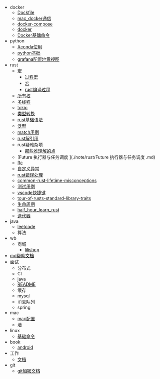 * docker
  * [Dockfile](./note/docker/Dockfile.md)
  * [mac_docker通信](./note/docker/mac_docker通信.md)
  * [docker-compose](./note/docker/docker-compose.md)
  * [docker](./note/docker/docker.md)
  * [Docker基础命令](./note/docker/Docker基础命令.md)
* python
  * [Aconda使用](./note/python/Aconda使用.md)
  * [python基础](./note/python/python基础.md)
  * [grafana配置地震视图](./note/python/grafana配置地震视图.md)
* rust
  * 宏
    * [过程宏](./note/rust/宏/过程宏.md)
    * [宏](./note/rust/宏/宏.md)
    * [rust编译过程](./note/rust/宏/rust编译过程.md)
  * [所有权](./note/rust/所有权.md)
  * [多线程](./note/rust/多线程.md)
  * [tokio](./note/rust/tokio.md)
  * [类型转换](./note/rust/类型转换.md)
  * [rust基础语法](./note/rust/rust基础语法.md)
  * [泛型](./note/rust/泛型.md)
  * [match用例](./note/rust/match用例.md)
  * [rust解引用](./note/rust/rust解引用.md)
  * rust疑难杂项
    * [那些难理解的点](./note/rust/rust疑难杂项/那些难理解的点.md)
  * [Future 执行器与任务调度 ](./note/rust/Future 执行器与任务调度 .md)
  * [Rc](./note/rust/Rc.md)
  * [自定义异常](./note/rust/自定义异常.md)
  * [rust错误处理](./note/rust/rust错误处理.md)
  * [common-rust-lifetime-misconceptions](./note/rust/common-rust-lifetime-misconceptions.md)
  * [测试用例](./note/rust/测试用例.md)
  * [vscode快捷键](./note/rust/vscode快捷键.md)
  * [tour-of-rusts-standard-library-traits](./note/rust/tour-of-rusts-standard-library-traits.md)
  * [生命周期](./note/rust/生命周期.md)
  * [half_hour_learn_rust](./note/rust/half_hour_learn_rust.md)
  * [迭代器](./note/rust/迭代器.md)
* java
  * [leetcode](./note/java/leetcode.md)
  * 算法
* wb
  * 商城
    * [lilishop](./note/wb/商城/lilishop.md)
* [md帮助文档](./note/md帮助文档.md)
* 面试
  * 分布式
  * CI
  * java
  * [README](./note/面试/README.md)
  * 缓存
  * mysql
  * 消息队列
  * spring
* mac
  * [mac配置](./note/mac/mac配置.md)
  * [墙](./note/mac/墙.md)
* linux
  * [基础命令](./note/linux/基础命令.md)
* book
  * [android](./note/book/android.md)
* 工作
  * [文档](./note/工作/文档.md)
* git
  * [git加密文档](./note/git/git加密文档.md)